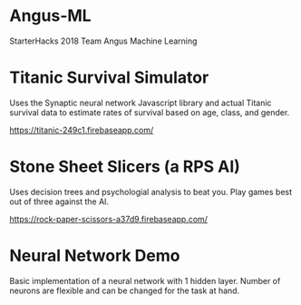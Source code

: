 # Angus-ML
StarterHacks 2018 Team Angus Machine Learning

# Titanic Survival Simulator

Uses the Synaptic neural network Javascript library and actual Titanic survival data to estimate rates of survival based on age, class, and gender.

https://titanic-249c1.firebaseapp.com/

# Stone Sheet Slicers (a RPS AI)

Uses decision trees and psychologial analysis to beat you. Play games best out of three against the AI.

https://rock-paper-scissors-a37d9.firebaseapp.com/

# Neural Network Demo

Basic implementation of a neural network with 1 hidden layer. Number of neurons are flexible and can be changed for the task at hand.
